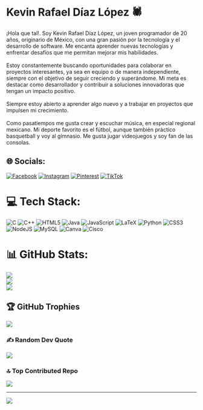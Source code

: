 # Kevin Rafael Díaz López 🕷️
¡Hola que tal!. Soy Kevin Rafael Díaz López, un joven programador de 20 años, originario de México, con una gran pasión por la tecnología y el desarrollo de software. Me encanta aprender nuevas tecnologías y enfrentar desafíos que me permitan mejorar mis habilidades.<br><br>Estoy constantemente buscando oportunidades para colaborar en proyectos interesantes, ya sea en equipo o de manera independiente, siempre con el objetivo de seguir creciendo y superándome. Mi meta es destacar como desarrollador y contribuir a soluciones innovadoras que tengan un impacto positivo.<br><br>Siempre estoy abierto a aprender algo nuevo y a trabajar en proyectos que impulsen mi crecimiento.<br><br>Como pasatiempos me gusta crear y escuchar música, en especial regional mexicano. Mi deporte favorito es el fútbol, aunque también práctico basquetball y voy al gimnasio. Me gusta jugar videojuegos y soy fan de las consolas. 


## 🌐 Socials:
[![Facebook](https://img.shields.io/badge/Facebook-%231877F2.svg?logo=Facebook&logoColor=white)](https://facebook.com/DiazRafael) [![Instagram](https://img.shields.io/badge/Instagram-%23E4405F.svg?logo=Instagram&logoColor=white)](https://instagram.com/_soy_el_diaz_) [![Pinterest](https://img.shields.io/badge/Pinterest-%23E60023.svg?logo=Pinterest&logoColor=white)](https://pinterest.com/kevinrdiaz98) [![TikTok](https://img.shields.io/badge/TikTok-%23000000.svg?logo=TikTok&logoColor=white)](https://tiktok.com/@soy_el_diaz_) 

# 💻 Tech Stack:
![C](https://img.shields.io/badge/c-%2300599C.svg?style=for-the-badge&logo=c&logoColor=white) ![C++](https://img.shields.io/badge/c++-%2300599C.svg?style=for-the-badge&logo=c%2B%2B&logoColor=white) ![HTML5](https://img.shields.io/badge/html5-%23E34F26.svg?style=for-the-badge&logo=html5&logoColor=white) ![Java](https://img.shields.io/badge/java-%23ED8B00.svg?style=for-the-badge&logo=openjdk&logoColor=white) ![JavaScript](https://img.shields.io/badge/javascript-%23323330.svg?style=for-the-badge&logo=javascript&logoColor=%23F7DF1E) ![LaTeX](https://img.shields.io/badge/latex-%23008080.svg?style=for-the-badge&logo=latex&logoColor=white) ![Python](https://img.shields.io/badge/python-3670A0?style=for-the-badge&logo=python&logoColor=ffdd54) ![CSS3](https://img.shields.io/badge/css3-%231572B6.svg?style=for-the-badge&logo=css3&logoColor=white) ![NodeJS](https://img.shields.io/badge/node.js-6DA55F?style=for-the-badge&logo=node.js&logoColor=white) ![MySQL](https://img.shields.io/badge/mysql-4479A1.svg?style=for-the-badge&logo=mysql&logoColor=white) ![Canva](https://img.shields.io/badge/Canva-%2300C4CC.svg?style=for-the-badge&logo=Canva&logoColor=white) ![Cisco](https://img.shields.io/badge/cisco-%23049fd9.svg?style=for-the-badge&logo=cisco&logoColor=black)
# 📊 GitHub Stats:
![](https://github-readme-stats.vercel.app/api?username=RafaelDiaz01&theme=dark&hide_border=false&include_all_commits=false&count_private=false)<br/>
![](https://github-readme-streak-stats.herokuapp.com/?user=RafaelDiaz01&theme=dark&hide_border=false)<br/>
![](https://github-readme-stats.vercel.app/api/top-langs/?username=RafaelDiaz01&theme=dark&hide_border=false&include_all_commits=false&count_private=false&layout=compact)

## 🏆 GitHub Trophies
![](https://github-profile-trophy.vercel.app/?username=RafaelDiaz01&theme=default&no-frame=true&no-bg=false&margin-w=4)

### ✍️ Random Dev Quote
![](https://quotes-github-readme.vercel.app/api?type=horizontal&theme=dark)

### 🔝 Top Contributed Repo
![](https://github-contributor-stats.vercel.app/api?username=RafaelDiaz01&limit=5&theme=dark&combine_all_yearly_contributions=true)

---
[![](https://visitcount.itsvg.in/api?id=RafaelDiaz01&icon=5&color=3)](https://visitcount.itsvg.in)

<!-- Proudly created with GPRM ( https://gprm.itsvg.in ) -->
